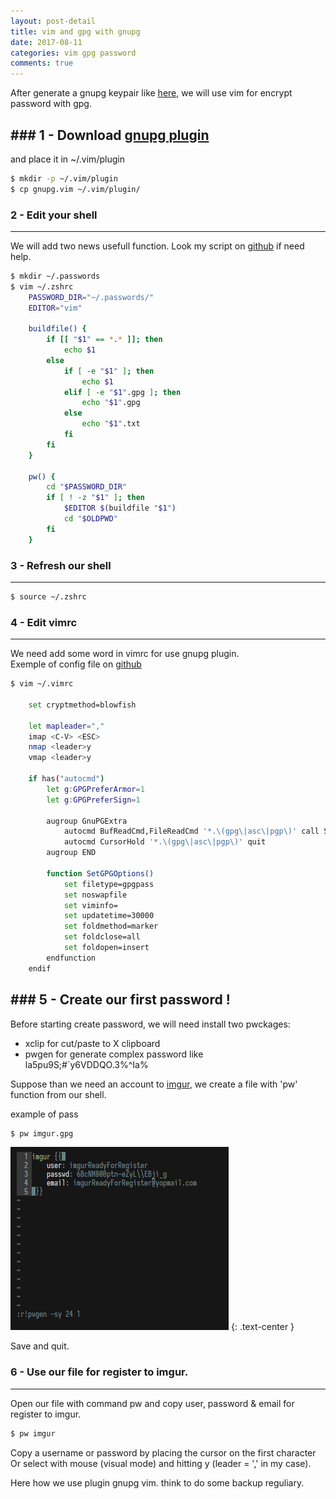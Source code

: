 ```yaml
---
layout: post-detail
title: vim and gpg with gnupg
date: 2017-08-11
categories: vim gpg password
comments: true
---
```


After generate a gnupg keypair like [here](), we will use vim for encrypt password with gpg.

### 1 - Download [gnupg plugin](http://www.vim.org/scripts/script.php?script_id=3645)
---

and place it in ~/.vim/plugin

```sh
$ mkdir -p ~/.vim/plugin
$ cp gnupg.vim ~/.vim/plugin/
```

### 2 - Edit your shell
---

We will add two news usefull function.
Look my script on [github](https://github.com/szorfein/dotfiles/blob/master/.zshrc) if need help.

```sh
$ mkdir ~/.passwords
$ vim ~/.zshrc
    PASSWORD_DIR="~/.passwords/"
    EDITOR="vim"

    buildfile() {
        if [[ "$1" == *.* ]]; then
            echo $1
        else
            if [ -e "$1" ]; then
                echo $1
            elif [ -e "$1".gpg ]; then
                echo "$1".gpg
            else 
                echo "$1".txt
            fi
        fi
    }

    pw() {
        cd "$PASSWORD_DIR"
        if [ ! -z "$1" ]; then
            $EDITOR $(buildfile "$1")
            cd "$OLDPWD"
        fi
    }
```

### 3 - Refresh our shell
---

```sh
$ source ~/.zshrc
```

### 4 - Edit vimrc
---

We need add some word in vimrc for use gnupg plugin.  
Exemple of config file on [github](https://github.com/szorfein/dotfiles/blob/master/.vimrc)

```sh
$ vim ~/.vimrc

    set cryptmethod=blowfish

    let mapleader=","
    imap <C-V> <ESC>
    nmap <leader>y
    vmap <leader>y

    if has("autocmd")
        let g:GPGPreferArmor=1
        let g:GPGPreferSign=1

        augroup GnuPGExtra
            autocmd BufReadCmd,FileReadCmd '*.\(gpg\|asc\|pgp\)' call SetGPGOptions()
            autocmd CursorHold '*.\(gpg\|asc\|pgp\)' quit
        augroup END

        function SetGPGOptions()
            set filetype=gpgpass
            set noswapfile
            set viminfo=
            set updatetime=30000
            set foldmethod=marker
            set foldclose=all
            set foldopen=insert
        endfunction
    endif
```

### 5 - Create our first password !
---

Before starting create password, we will need install two pwckages:
+ xclip for cut/paste to X clipboard 
+ pwgen for generate complex password like la5pu9S;#`y6VDDQO.3%^Ia%

Suppose than we need an account to [imgur](https://imgur.com/register), we create a file with 'pw' function from our shell.

example of pass   
```sh
$ pw imgur.gpg
```
![](/assets/imgs/vim-gpg.png)
{: .text-center }

Save and quit.

### 6 - Use our file for register to imgur.
---

Open our file with command pw and copy user, password & email for register to imgur.

```sh
$ pw imgur
```

Copy a username or password by placing the cursor on the first character Or select with mouse (visual mode) and hitting <leader>y (leader = ',' in my case).

Here how we use plugin gnupg vim. think to do some backup reguliary.
